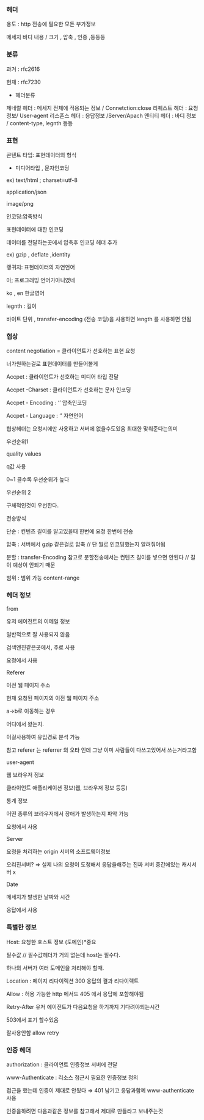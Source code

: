 ### 헤더

용도 : http 전송에 필요한 모든 부가정보

메세지 바디 내용 / 크기 , 압축 , 인증 ,등등등

### 분류

과거 : rfc2616

현재 : rfc7230

- 헤더분류

제네럴 헤더 : 메세지 전체에 적용되는 정보 / Connetction:close
리퀘스트 헤더 : 요청정보/ User-agent
리스폰스 헤더 : 응답정보 /Server/Apach
엔티티 헤더 : 바디 정보 / content-type, legnth 등등

### 표현

콘텐트 타입: 표현데이터의 형식

- 미디어타입 , 문자인코딩

ex) text/html ; charset=utf-8

application/json

image/png

인코딩:압축방식

표현데이터에 대한 인코딩

데이터를 전달하는곳에서 압축후 인코딩 헤더 추가

ex) gzip , deflate ,identity

랭귀지: 표현데이터의 자연언어

아; 프로그래밍 언어가아니였네

ko , en 한글영어

legnth : 길이

바이트 단위 , transfer-encoding (전송 코딩)을 사용하면 length 를 사용하면 안됨

### 협상

content negotiation = 클라이언트가 선호하는 표현 요청

너가원하는걸로 표현데이터를 만들어볼게

Accpet : 클라이언트가 선호하는 미디어 타입 전달

Accpet -Charset : 클라이언트가 선호하는 문자 인코딩

Accpet - Encoding : ‘’ 압축인코딩

Accpet - Language : ‘’ 자연언어

협상헤더는 요청시에만 사용하고 서버에 없을수도있음 최대한 맞춰준다는의미

우선순위1

quality values

q값 사용

0~1 클수록 우선순위가 높다

우선순위 2

구체적인것이 우선한다.

전송방식

단순 : 컨텐츠 길이를 알고있을때 한번에 요청 한번에 전송

압축 : 서버에서 gzip 같은걸로 압축 // 단 뭘로 인코딩했는지 알려줘야됨

분할 : transfer-Encoding 참고로 분할전송에서는 컨텐츠 길이를 넣으면 안된다 // 길이 예상이 안되기 때문

범위 : 범위 가능 content-range

### 헤더 정보

from

유저 에이전트의 이메일 정보

일반적으로 잘 사용되지 않음

검색엔진같은곳에서, 주로 사용

요청에서 사용

Referer

이전 웹 페이지 주소

현재 요청된 페이지의 이전 웹 페이지 주소

a→b로 이동하는 경우

어디에서 왔는지.

이걸사용하여 유입경로 분석 가능

참고 referer 는 referrer 의 오타 인데 그냥 이미 사람들이 다쓰고있어서 쓰는거라고함

user-agent

웹 브라우저 정보

클라이언트 애플리케이션 정보(웹, 브라우저 정보 등등)

통계 정보

어떤 종류의 브라우저에서 장애가 발생하는지 파악 가능

요청에서 사용

Server

요청을 처리하는 origin 서버의 소프트웨어정보

오리진서버? ⇒ 실제 나의 요청이 도청해서 응답을해주는 진짜 서버 중간에있는 캐시서버 x

Date

메세지가 발생한 날짜와 시간

응답에서 사용

### 특별한 정보

Host: 요청한 호스트 정보 (도메인)\*중요

필수값 // 필수값헤더가 거의 없는데 host는 필수다.

하나의 서버가 여러 도메인을 처리해야 할때.

Location : 페이지 리다이렉션 300 응답의 결과 리다이렉트

Allow : 허용 가능한 http 메서드 405 에서 응답에 포함해야됨

Retry-After 유저 에이전트가 다음요청을 하기까지 기다려야되는시간

503에서 표기 할수있음

잘사용안함 allow retry

### 인증 헤더

authorization : 클라이언트 인증정보 서버에 전달

www-Authenticate : 리소스 접근시 필요한 인증정보 정의

접근을 했는데 인증이 제대로 안됬다 ⇒ 401 남기고 응답과함꼐 www-authenticate 사용

인증을하려면 다음과같은 정보를 참고해서 제대로 만들라고 보내주는것
